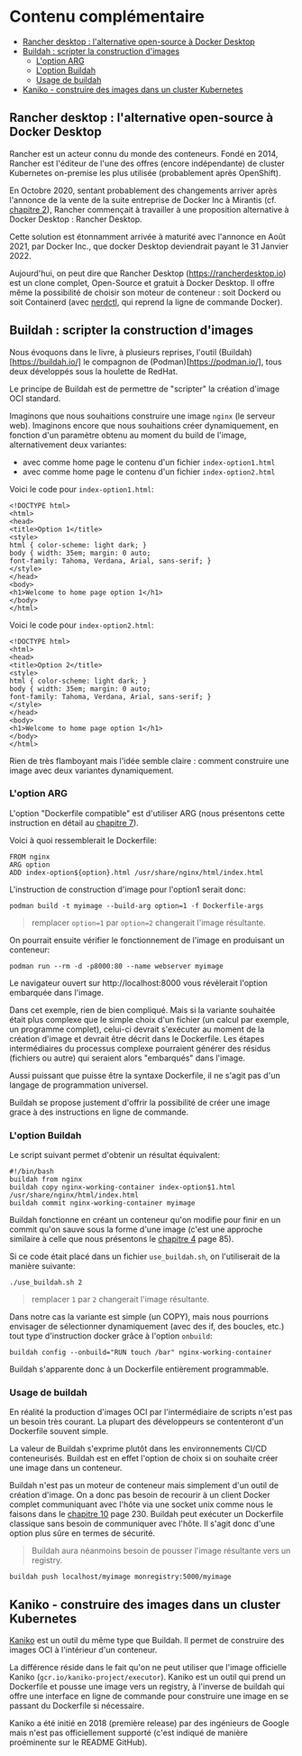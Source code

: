 # Contenu complémentaire

<!-- TOC depthFrom:2 -->

- [Rancher desktop : l'alternative open-source à Docker Desktop](#rancher-desktop--lalternative-open-source-à-docker-desktop)
- [Buildah : scripter la construction d'images](#buildah--scripter-la-construction-dimages)
    - [L'option ARG](#loption-arg)
    - [L'option Buildah](#loption-buildah)
    - [Usage de buildah](#usage-de-buildah)
- [Kaniko - construire des images dans un cluster Kubernetes](#kaniko---construire-des-images-dans-un-cluster-kubernetes)

<!-- /TOC -->

## Rancher desktop : l'alternative open-source à Docker Desktop

Rancher est un acteur connu du monde des conteneurs. Fondé en 2014, Rancher est l'éditeur de l'une des offres (encore indépendante) de cluster Kubernetes on-premise les plus utilisée (probablement après OpenShift).

En Octobre 2020, sentant probablement des changements arriver après l'annonce de la vente de la suite entreprise de Docker Inc à Mirantis (cf. [chapitre 2](../chapitre2/)), Rancher commençait à travailler à une proposition alternative à Docker Desktop : Rancher Desktop.

Cette solution est étonnamment arrivée à maturité avec l'annonce en Août 2021, par Docker Inc., que docker Desktop deviendrait payant le 31 Janvier 2022.

Aujourd'hui, on peut dire que Rancher Desktop (https://rancherdesktop.io) est un clone complet, Open-Source et gratuit à Docker Desktop. Il offre même la possibilité de choisir son moteur de conteneur : soit Dockerd ou soit Containerd (avec [nerdctl](https://github.com/containerd/nerdctl), qui reprend la ligne de commande Docker).


## Buildah : scripter la construction d'images

Nous évoquons dans le livre, à plusieurs reprises, l'outil (Buildah)[https://buildah.io/] le compagnon de (Podman)[https://podman.io/], tous deux développés sous la houlette de RedHat.

Le principe de Buildah est de permettre de "scripter" la création d'image OCI standard.

Imaginons que nous souhaitions construire une image ```nginx``` (le serveur web).
Imaginons encore que nous souhaitions créer dynamiquement, en fonction d'un paramètre obtenu au moment du build de l'image, alternativement deux variantes:
* avec comme home page le contenu d'un fichier ```index-option1.html```
* avec comme home page le contenu d'un fichier ```index-option2.html```

Voici le code pour ```index-option1.html```:
```
<!DOCTYPE html>
<html>
<head>
<title>Option 1</title>
<style>
html { color-scheme: light dark; }
body { width: 35em; margin: 0 auto;
font-family: Tahoma, Verdana, Arial, sans-serif; }
</style>
</head>
<body>
<h1>Welcome to home page option 1</h1>
</body>
</html>
```

Voici le code pour ```index-option2.html```:
```
<!DOCTYPE html>
<html>
<head>
<title>Option 2</title>
<style>
html { color-scheme: light dark; }
body { width: 35em; margin: 0 auto;
font-family: Tahoma, Verdana, Arial, sans-serif; }
</style>
</head>
<body>
<h1>Welcome to home page option 1</h1>
</body>
</html>
```

Rien de très flamboyant mais l'idée semble claire : comment construire une image avec deux variantes dynamiquement.

### L'option ARG

L'option "Dockerfile compatible" est d'utiliser ARG (nous présentons cette instruction en détail au [chapitre 7](../content/chapitre7/README.md)).

Voici à quoi ressemblerait le Dockerfile:
```
FROM nginx
ARG option
ADD index-option${option}.html /usr/share/nginx/html/index.html
```

L'instruction de construction d'image pour l'option1 serait donc:
```
podman build -t myimage --build-arg option=1 -f Dockerfile-args
```
> remplacer ```option=1``` par ```option=2``` changerait l'image résultante.

On pourrait ensuite vérifier le fonctionnement de l'image en produisant un conteneur:
```
podman run --rm -d -p8000:80 --name webserver myimage
```

Le navigateur ouvert sur http://localhost:8000 vous révèlerait l'option embarquée dans l'image. 

Dans cet exemple, rien de bien compliqué.
Mais si la variante souhaitée était plus complexe que le simple choix d'un fichier (un calcul par exemple, un programme complet), celui-ci devrait s'exécuter au moment de la création d'image et devrait être décrit dans le Dockerfile. Les étapes intermédiaires du processus complexe pourraient générer des résidus (fichiers ou autre) qui seraient alors "embarqués" dans l'image.

Aussi puissant que puisse être la syntaxe Dockerfile, il ne s'agit pas d'un langage de programmation universel.

Buildah se propose justement d'offrir la possibilité de créer une image grace à des instructions en ligne de commande.

### L'option Buildah

Le script suivant permet d'obtenir un résultat équivalent:
```
#!/bin/bash
buildah from nginx
buildah copy nginx-working-container index-option$1.html /usr/share/nginx/html/index.html
buildah commit nginx-working-container myimage
```

Buildah fonctionne en créant un conteneur qu'on modifie pour finir en un commit qu'on sauve sous la forme d'une image (c'est une approche similaire à celle que nous présentons le [chapitre 4](../content/chapitre4/README.md) page 85).

Si ce code était placé dans un fichier ```use_buildah.sh```, on l'utiliserait de la manière suivante:
```
./use_buildah.sh 2
```
> remplacer ```1``` par ```2``` changerait l'image résultante.

Dans notre cas la variante est simple (un COPY), mais nous pourrions envisager de sélectionner dynamiquement (avec des if, des boucles, etc.) tout type d'instruction docker grâce à l'option ```onbuild```:
```
buildah config --onbuild="RUN touch /bar" nginx-working-container
```

Buildah s'apparente donc à un Dockerfile entièrement programmable.

### Usage de buildah

En réalité la production d'images OCI par l'intermédiaire de scripts n'est pas un besoin très courant. La plupart des développeurs se contenteront d'un Dockerfile souvent simple.

La valeur de Buildah s'exprime plutôt dans les environnements CI/CD conteneurisés.
Buildah est en effet l'option de choix si on souhaite créer une image dans un conteneur.

Buildah n'est pas un moteur de conteneur mais simplement d'un outil de création d'image.
On a donc pas besoin de recourir à un client Docker complet communiquant avec l'hôte via une socket unix comme nous le faisons dans le [chapitre 10](../content/chapitre10/README.md) page 230.
Buildah peut exécuter un Dockerfile classique sans besoin de communiquer avec l'hôte.
Il s'agit donc d'une option plus sûre en termes de sécurité.

> Buildah aura néanmoins besoin de pousser l'image résultante vers un registry.
```
buildah push localhost/myimage monregistry:5000/myimage
```

## Kaniko - construire des images dans un cluster Kubernetes

[Kaniko](https://github.com/GoogleContainerTools/kaniko) est un outil du même type que Buildah. Il permet de construire des images OCI à l'intérieur d'un conteneur.

La différence réside dans le fait qu'on ne peut utiliser que l'image officielle Kaniko (```gcr.io/kaniko-project/executor```). Kaniko est un outil qui prend un Dockerfile et pousse une image vers un registry, à l'inverse de buildah qui offre une interface en ligne de commande pour construire une image en se passant du Dockerfile si nécessaire.

Kaniko a été initié en 2018 (première release) par des ingénieurs de Google mais n'est pas officiellement supporté (c'est indiqué de manière proéminente sur le README GitHub).

